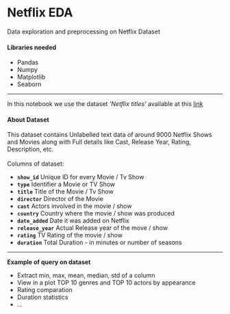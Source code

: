 # Netflix EDA

Data exploration and preprocessing on Netflix Dataset

#### Libraries needed 
* Pandas
* Numpy 
* Matplotlib
* Seaborn

<hr>

In this notebook we use the dataset *'Netflix titles'* available at this [link](https://www.kaggle.com/datasets/shivamb/netflix-shows)

#### About Dataset

This dataset contains Unlabelled text data of around 9000 Netflix Shows and Movies along with Full details like Cast, Release Year, Rating, Description, etc.
<br><br>
Columns of dataset:
* **`show_id`** Unique ID for every Movie / Tv Show
* **`type`** Identifier a Movie or TV Show
* **`title`** Title of the Movie / Tv Show
* **`director`** Director of the Movie
* **`cast`** Actors involved in the movie / show
* **`country`** Country where the movie / show was produced
* **`date_added`** Date it was added on Netflix
* **`release_year`** Actual Release year of the move / show
* **`rating`** TV Rating of the movie / show
* **`duration`** Total Duration - in minutes or number of seasons

<hr>

**Example of query on dataset**
* Extract min, max, mean, median, std of a column
* View in a plot TOP 10 genres and TOP 10 actors by appearance
* Rating comparation
* Duration statistics
* ...

